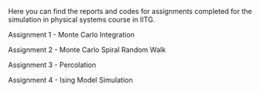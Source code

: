 Here you can find the reports and codes for assignments completed for the simulation in physical systems course in IITG.

Assignment 1 - Monte Carlo Integration

Assignment 2 - Monte Carlo Spiral Random Walk

Assignment 3 - Percolation

Assignment 4 - Ising Model Simulation
